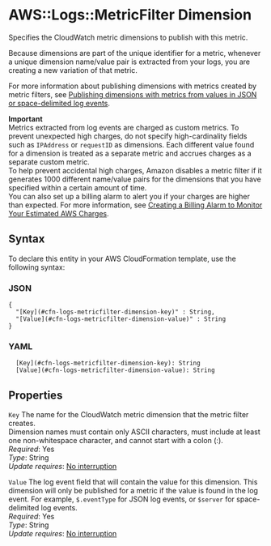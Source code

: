 # AWS::Logs::MetricFilter Dimension<a name="aws-properties-logs-metricfilter-dimension"></a>

Specifies the CloudWatch metric dimensions to publish with this metric\.

 Because dimensions are part of the unique identifier for a metric, whenever a unique dimension name/value pair is extracted from your logs, you are creating a new variation of that metric\.

For more information about publishing dimensions with metrics created by metric filters, see [ Publishing dimensions with metrics from values in JSON or space\-delimited log events](https://docs.aws.amazon.com/AmazonCloudWatch/latest/logs/FilterAndPatternSyntax.html#logs-metric-filters-dimensions)\.

**Important**  
Metrics extracted from log events are charged as custom metrics\. To prevent unexpected high charges, do not specify high\-cardinality fields such as `IPAddress` or `requestID` as dimensions\. Each different value found for a dimension is treated as a separate metric and accrues charges as a separate custom metric\.   
To help prevent accidental high charges, Amazon disables a metric filter if it generates 1000 different name/value pairs for the dimensions that you have specified within a certain amount of time\.  
You can also set up a billing alarm to alert you if your charges are higher than expected\. For more information, see [ Creating a Billing Alarm to Monitor Your Estimated AWS Charges](https://docs.aws.amazon.com/AmazonCloudWatch/latest/monitoring/monitor_estimated_charges_with_cloudwatch.html)\. 

## Syntax<a name="aws-properties-logs-metricfilter-dimension-syntax"></a>

To declare this entity in your AWS CloudFormation template, use the following syntax:

### JSON<a name="aws-properties-logs-metricfilter-dimension-syntax.json"></a>

```
{
  "[Key](#cfn-logs-metricfilter-dimension-key)" : String,
  "[Value](#cfn-logs-metricfilter-dimension-value)" : String
}
```

### YAML<a name="aws-properties-logs-metricfilter-dimension-syntax.yaml"></a>

```
  [Key](#cfn-logs-metricfilter-dimension-key): String
  [Value](#cfn-logs-metricfilter-dimension-value): String
```

## Properties<a name="aws-properties-logs-metricfilter-dimension-properties"></a>

`Key`  <a name="cfn-logs-metricfilter-dimension-key"></a>
The name for the CloudWatch metric dimension that the metric filter creates\.  
Dimension names must contain only ASCII characters, must include at least one non\-whitespace character, and cannot start with a colon \(:\)\.  
*Required*: Yes  
*Type*: String  
*Update requires*: [No interruption](https://docs.aws.amazon.com/AWSCloudFormation/latest/UserGuide/using-cfn-updating-stacks-update-behaviors.html#update-no-interrupt)

`Value`  <a name="cfn-logs-metricfilter-dimension-value"></a>
The log event field that will contain the value for this dimension\. This dimension will only be published for a metric if the value is found in the log event\. For example, `$.eventType` for JSON log events, or `$server` for space\-delimited log events\.  
*Required*: Yes  
*Type*: String  
*Update requires*: [No interruption](https://docs.aws.amazon.com/AWSCloudFormation/latest/UserGuide/using-cfn-updating-stacks-update-behaviors.html#update-no-interrupt)